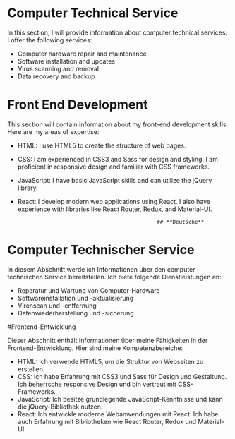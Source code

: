 # Computer Technical Service

In this section, I will provide information about computer technical services. I offer the following services:

- Computer hardware repair and maintenance
- Software installation and updates
- Virus scanning and removal
- Data recovery and backup

# Front End Development

This section will contain information about my front-end development skills. Here are my areas of expertise:

- HTML: I use HTML5 to create the structure of web pages.
- CSS: I am experienced in CSS3 and Sass for design and styling. I am proficient in responsive design and familiar with CSS frameworks.
- JavaScript: I have basic JavaScript skills and can utilize the jQuery library.
- React: I develop modern web applications using React. I also have experience with libraries like React Router, Redux, and Material-UI.

                                                  ## **Deutsche**
  
# Computer Technischer Service

In diesem Abschnitt werde ich Informationen über den computer technischen Service bereitstellen. Ich biete folgende Dienstleistungen an:

- Reparatur und Wartung von Computer-Hardware
- Softwareinstallation und -aktualisierung
- Virenscan und -entfernung
- Datenwiederherstellung und -sicherung

#Frontend-Entwicklung

Dieser Abschnitt enthält Informationen über meine Fähigkeiten in der Frontend-Entwicklung. Hier sind meine Kompetenzbereiche:

- HTML: Ich verwende HTML5, um die Struktur von Webseiten zu erstellen.
- CSS: Ich habe Erfahrung mit CSS3 und Sass für Design und Gestaltung. Ich beherrsche responsive Design und bin vertraut mit CSS-Frameworks.
- JavaScript: Ich besitze grundlegende JavaScript-Kenntnisse und kann die jQuery-Bibliothek nutzen.
- React: Ich entwickle moderne Webanwendungen mit React. Ich habe auch Erfahrung mit Bibliotheken wie React Router, Redux und Material-UI.
